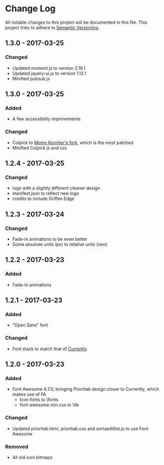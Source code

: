 # Change Log
All notable changes to this project will be documented in this file.
This project tries to adhere to [Semantic Versioning](http://semver.org/).

## 1.3.0 - 2017-03-25
### Changed
- Updated moment.js to version 2.18.1
- Updated jquery-ui.js to version 1.12.1
- Minified pubsub.js

## 1.3.0 - 2017-03-25
### Added
- A few accessibility improvements

### Changed
- Colpick to [Momo Kornher's fork](https://github.com/mrgrain/colpick), which is the most patched
- Minified Colpick js and css

## 1.2.4 - 2017-03-25
### Changed
- logo with a slightly different cleaner design
- manifest.json to reflect new logo
- credits to include Griffen Edge

## 1.2.3 - 2017-03-24
### Changed
- Fade-in animations to be even better
- Some absolute units (px) to relative units (rem)

## 1.2.2 - 2017-03-23
### Added
- Fade-in animations

## 1.2.1 - 2017-03-23
### Added
- "Open Sans" font

### Changed
- Font stack to match that of [Currently](https://chrome.google.com/webstore/detail/currently/ojhmphdkpgbibohbnpbfiefkgieacjmh?hl=en)

## 1.2.0 - 2017-03-23
### Added
- Font Awesome 4.7.0, bringing Prioritab design closer to Currently, which makes use of FA
  - Icon fonts to \fonts
  - font-awesome.min.css to \lib

### Changed
- Updated prioritab.html, prioritab.css and sortaeditlist.js to use Font Awesome

### Removed
- All old icon bitmaps
